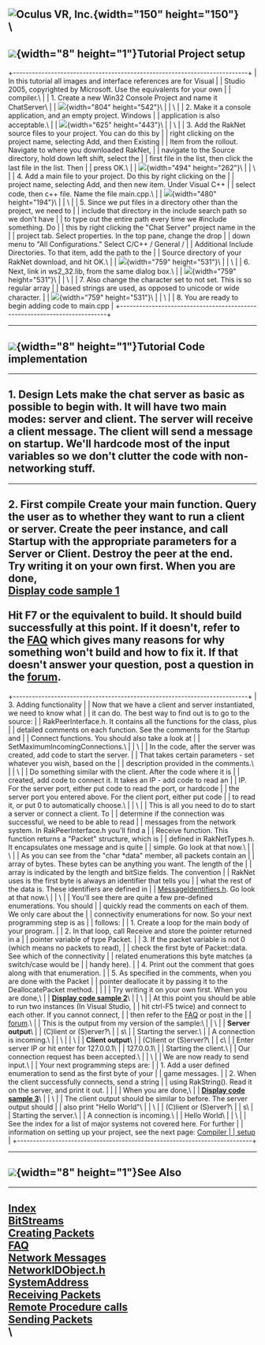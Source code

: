![Oculus VR, Inc.](RakNet_Icon_Final-copy.jpg){width="150"
height="150"}\
\
  -------------------------------------------------------------
  ![](spacer.gif){width="8" height="1"}Tutorial Project setup
  -------------------------------------------------------------

+--------------------------------------------------------------------------+
| In this tutorial all images and interface references are for Visual      |
| Studio 2005, copyrighted by Microsoft. Use the equivalents for your own  |
| compiler.\                                                               |
| 1.  Create a new Win32 Console Project and name it ChatServer\           |
|     ![](tutorial1.jpg){width="804" height="542"}\                        |
|     \                                                                    |
| 2.  Make it a console application, and an empty project. Windows         |
|     application is also acceptable.\                                     |
|     ![](tutorial2.jpg){width="625" height="443"}\                        |
|     \                                                                    |
| 3.  Add the RakNet source files to your project. You can do this by      |
|     right clicking on the project name, selecting Add, and then Existing |
|     Item from the rollout. Navigate to where you downloaded RakNet,      |
|     navigate to the Source directory, hold down left shift, select the   |
|     first file in the list, then click the last file in the list. Then   |
|     press OK.\                                                           |
|     ![](tutorial3.jpg){width="494" height="262"}\                        |
|     \                                                                    |
| 4.  Add a main file to your project. Do this by right clicking on the    |
|     project name, selecting Add, and then new item. Under Visual C++     |
|     select code, then c++ file. Name the file main.cpp.\                 |
|     ![](tutorial4.jpg){width="480" height="194"}\                        |
|     \                                                                    |
| 5.  Since we put files in a directory other than the project, we need to |
|     include that directory in the include search path so we don't have   |
|     to type out the entire path every time we \#include something. Do    |
|     this by right clicking the "Chat Server" project name in the         |
|     project tab. Select properties. In the top pane, change the drop     |
|     down menu to "All Configurations." Select C/C++ / General /          |
|     Additional Include Directories. To that item, add the path to the    |
|     Source directory of your RakNet download, and hit OK.\               |
|     ![](tutorial5.jpg){width="759" height="531"}\                        |
|     \                                                                    |
| 6.  Next, link in ws2\_32.lib, from the same dialog box.\                |
|     ![](tutorial6.jpg){width="759" height="531"}\                        |
|     \                                                                    |
| 7.  Also change the character set to not set. This is so regular array   |
|     based strings are used, as opposed to unicode or wide character.     |
|     ![](tutorial7.jpg){width="759" height="531"}\                        |
|     \                                                                    |
| 8.  You are ready to begin adding code to main.cpp                       |
+--------------------------------------------------------------------------+

  -------------------------------------------------------------------
  ![](spacer.gif){width="8" height="1"}Tutorial Code implementation
  -------------------------------------------------------------------

  ------------------------------------------------------------------------
  1\. Design
  Lets make the chat server as basic as possible to begin with. It will
  have two main modes: server and client. The server will receive a client
  message. The client will send a message on startup. We'll hardcode most
  of the input variables so we don't clutter the code with non-networking
  stuff.
  ------------------------------------------------------------------------

  ------------------------------------------------------------------------
  2\. First compile
  Create your main function. Query the user as to whether they want to run
  a client or server. Create the peer instance, and call Startup with the
  appropriate parameters for a Server or Client. Destroy the peer at the
  end.\
  Try writing it on your own first. When you are done,\
  **[Display code sample 1](tutorialsample1.html)**\
  \
  Hit F7 or the equivalent to build. It should build successfully at this
  point. If it doesn't, refer to the [FAQ](faq.html) which gives many
  reasons for why something won't build and how to fix it. If that doesn't
  answer your question, post a question in the
  [forum](http://www.jenkinssoftware.com/forum).
  ------------------------------------------------------------------------

+--------------------------------------------------------------------------+
| 3\. Adding functionality                                                 |
| Now that we have a client and server instantiated, we need to know what  |
| it can do. The best way to find out is to go to the source:              |
| RakPeerInterface.h. It contains all the functions for the class, plus    |
| detailed comments on each function. See the comments for the Startup and |
| Connect functions. You should also take a look at                        |
| SetMaximumIncomingConnections.\                                          |
| \                                                                        |
| In the code, after the server was created, add code to start the server. |
| That takes certain parameters - set whatever you wish, based on the      |
| description provided in the comments.\                                   |
| \                                                                        |
| Do something similar with the client. After the code where it is         |
| created, add code to connect it. It takes an IP - add code to read an    |
| IP. For the server port, either put code to read the port, or hardcode   |
| the server port you entered above. For the client port, either put code  |
| to read it, or put 0 to automatically choose.\                           |
| \                                                                        |
| This is all you need to do to start a server or connect a client. To     |
| determine if the connection was successful, we need to be able to read   |
| messages from the network system. In RakPeerInterface.h you'll find a    |
| Receive function. This function returns a "Packet" structure, which is   |
| defined in RakNetTypes.h. It encapsulates one message and is quite       |
| simple. Go look at that now.\                                            |
| \                                                                        |
| As you can see from the "char \*data" member, all packets contain an     |
| array of bytes. These bytes can be anything you want. The length of the  |
| array is indicated by the length and bitSize fields. The convention      |
| RakNet uses is the first byte is always an identifier that tells you     |
| what the rest of the data is. These identifiers are defined in           |
| [MessageIdentifiers.h](networkmessages.html). Go look at that now.\      |
| \                                                                        |
| You'll see there are quite a few pre-defined enumerations. You should    |
| quickly read the comments on each of them. We only care about the        |
| connectivity enumerations for now. So your next programming step is as   |
| follows:                                                                 |
| 1.  Create a loop for the main body of your program.                     |
| 2.  In that loop, call Receive and store the pointer returned in a       |
|     pointer variable of type Packet.                                     |
| 3.  If the packet variable is not 0 (which means no packets to read),    |
|     check the first byte of Packet::data. See which of the connectivity  |
|     related enumerations this byte matches (a switch/case would be       |
|     handy here).                                                         |
| 4.  Print out the comment that goes along with that enumeration.         |
| 5.  As specified in the comments, when you are done with the Packet      |
|     pointer deallocate it by passing it to the DeallocatePacket method.  |
|                                                                          |
| Try writing it on your own first. When you are done,\                    |
| **[Display code sample 2](tutorialsample2.html)**\                       |
| \                                                                        |
| At this point you should be able to run two instances (In Visual Studio, |
| hit ctrl-F5 twice) and connect to each other. If you cannot connect,     |
| then refer to the [FAQ](faq.html) or post in the                         |
| [forum](http://www.jenkinssoftware.com/forum).\                          |
| This is the output from my version of the sample:\                       |
| \                                                                        |
| **Server output**\                                                       |
| (C)lient or (S)erver?\                                                   |
| s\                                                                       |
| Starting the server.\                                                    |
| A connection is incoming.\                                               |
| \                                                                        |
| \                                                                        |
| **Client output**\                                                       |
| (C)lient or (S)erver?\                                                   |
| c\                                                                       |
| Enter server IP or hit enter for 127.0.0.1\                              |
| 127.0.0.1\                                                               |
| Starting the client.\                                                    |
| Our connection request has been accepted.\                               |
| \                                                                        |
| We are now ready to send input.\                                         |
| Your next programming steps are:                                         |
| 1.  Add a user defined enumeration to send as the first byte of your     |
|     game messages.                                                       |
| 2.  When the client successfully connects, send a string                 |
|     using RakString(). Read it on the server, and print it out.          |
|                                                                          |
| When you are done,\                                                      |
| **[Display code sample 3](tutorialsample3.html)**\                       |
| \                                                                        |
| The client output should be similar to before. The server output should  |
| also print "Hello World"\                                                |
| \                                                                        |
| (C)lient or (S)erver?\                                                   |
| s\                                                                       |
| Starting the server.\                                                    |
| A connection is incoming.\                                               |
| Hello World\                                                             |
| \                                                                        |
| See the index for a list of major systems not covered here. For further  |
| information on setting up your project, see the next page: [Compiler     |
| setup](compilersetup.html)                                               |
+--------------------------------------------------------------------------+

  -----------------------------------------------
  ![](spacer.gif){width="8" height="1"}See Also
  -----------------------------------------------

  ------------------------------------------------------
  [Index](index.html)\
  [BitStreams](bitstreams.html)\
  [Creating Packets](creatingpackets.html)\
  [FAQ](faq.html)\
  [Network Messages](networkmessages.html)\
  [NetworkIDObject.h](networkidobject.html)\
  [SystemAddress](systemaddresses.html)\
  [Receiving Packets](receivingpackets.html)\
  [Remote Procedure calls](remoteprocedurecalls.html)\
  [Sending Packets](sendingpackets.html)\
  \
  ------------------------------------------------------


